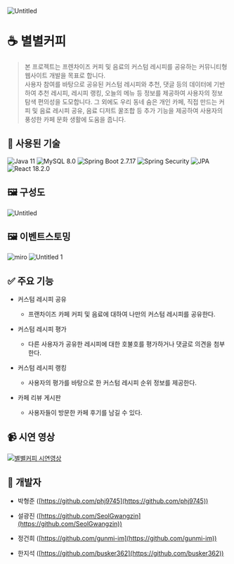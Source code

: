 ![Untitled](https://github.com/Seol-and-children/byeolbyeol-coffee-backend/assets/127364202/43e3beef-93de-4673-a5d0-9e8a80ff948c)


☕ 별별커피
======

> 본 프로젝트는 프렌차이즈 커피 및 음료의 커스텀 레시피를 공유하는 커뮤니티형 웹사이트 개발을 목표로 합니다.  
> 사용자 참여를 바탕으로 공유된 커스텀 레시피와 추천, 댓글 등의 데이터에 기반하여 추천 레시피, 레시피 랭킹, 오늘의 메뉴 등 정보를 제공하여 사용자의 정보 탐색 편의성을 도모합니다. 그 외에도 우리 동네 숨은 개인 카페, 직접 만드는 커피 및 음료 레시피 공유, 음료 디저트 꿀조합 등 추가 기능을 제공하여 사용자의 풍성한 카페 문화 생활에 도움을 줍니다.  


🔨 사용된 기술
---------

![Java 11](https://img.shields.io/badge/Java-11-007396?logo=java&logoColor=white)
![MySQL 8.0](https://img.shields.io/badge/MySQL-8.0-4479A1?logo=mysql&logoColor=white)
![Spring Boot 2.7.17](https://img.shields.io/badge/Spring%20Boot-2.7.17-6DB33F?logo=spring-boot)
![Spring Security](https://img.shields.io/badge/Spring%20Security-6DB33F?logo=spring-security)
![JPA](https://img.shields.io/badge/JPA-2C3E50?logo=hibernate&logoColor=white)
![React 18.2.0](https://img.shields.io/badge/React-18.2.0-61DAFB?logo=react)



🖼 구성도
------
![Untitled](https://github.com/Seol-and-children/byeolbyeol-coffee-backend/assets/117703172/f0987286-d6c3-4fcd-88d4-2e4951facef9)




🖼 이벤트스토밍
---------
![miro](https://github.com/Seol-and-children/byeolbyeol-coffee-backend/assets/117703172/eaf971c7-9b2a-404a-8726-07b4734cd7cf)
![Untitled 1](https://github.com/Seol-and-children/byeolbyeol-coffee-backend/assets/117703172/7e4db44c-b068-485a-9bcc-1408aa7b4590)



✅ 주요 기능
-------

- 커스텀 레시피 공유

  - 프랜차이즈 카페 커피 및 음료에 대하여 나만의 커스텀 레시피를 공유한다.

- 커스텀 레시피 평가

  - 다른 사용자가 공유한 레시피에 대한 호불호를 평가하거나 댓글로 의견을 첨부한다.

- 커스텀 레시피 랭킹

  - 사용자의 평가를 바탕으로 한 커스텀 레시피 순위 정보를 제공한다.

- 카페 리뷰 게시판

  - 사용자들이 방문한 카페 후기를 남길 수 있다.


📹 시연 영상
--------

<a href="https://www.youtube.com/watch?v=slFESylNn0Q" rel="nofollow"><img src="https://github.com/Seol-and-children/byeolbyeol-coffee-backend/assets/127364202/0ac7d680-ad00-4078-9c00-b2a473fe980d" alt="별별커피 시연영상" style="max-width: 100%;"></a>


👤 개발자
------

*   박형준 ([https://github.com/phj9745](https://github.com/phj9745))

*   설광진 ([https://github.com/SeolGwangzin](https://github.com/SeolGwangzin))

*   정건희 ([https://github.com/gunmi-im](https://github.com/gunmi-im))

*   한지석 ([https://github.com/busker362](https://github.com/busker362))

